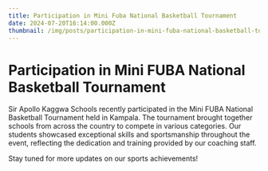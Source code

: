 ```yaml
---
title: Participation in Mini Fuba National Basketball Tournament
date: 2024-07-20T16:14:00.000Z
thumbnail: /img/posts/participation-in-mini-fuba-national-basketball-tournament.webp
---
```

# Participation in Mini FUBA National Basketball Tournament

Sir Apollo Kaggwa Schools recently participated in the Mini FUBA National Basketball Tournament held in Kampala. The tournament brought together schools from across the country to compete in various categories. Our students showcased exceptional skills and sportsmanship throughout the event, reflecting the dedication and training provided by our coaching staff.

Stay tuned for more updates on our sports achievements!
